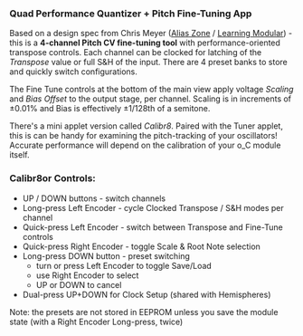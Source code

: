 ### Quad Performance Quantizer + Pitch Fine-Tuning App
Based on a design spec from Chris Meyer ([Alias Zone](https://aliaszone.com/) / [Learning Modular](https://learningmodular.com/)) - this is a **4-channel Pitch CV fine-tuning tool** with performance-oriented transpose controls. Each channel can be clocked for latching of the _Transpose_ value or full S&H of the input. There are 4 preset banks to store and quickly switch configurations.

The Fine Tune controls at the bottom of the main view apply voltage _Scaling_ and _Bias Offset_ to the output stage, per channel. Scaling is in increments of ±0.01% and Bias is effectively ±1/128th of a semitone.

There's a mini applet version called _Calibr8_. Paired with the Tuner applet, this is can be handy for examining the pitch-tracking of your oscillators! Accurate performance will depend on the calibration of your o_C module itself.

### Calibr8or Controls:
- UP / DOWN buttons - switch channels
- Long-press Left Encoder - cycle Clocked Transpose / S&H modes per channel
- Quick-press Left Encoder - switch between Transpose and Fine-Tune controls
- Quick-press Right Encoder - toggle Scale & Root Note selection
- Long-press DOWN button - preset switching
  - turn or press Left Encoder to toggle Save/Load
  - use Right Encoder to select
  - UP or DOWN to cancel
- Dual-press UP+DOWN for Clock Setup (shared with Hemispheres)

Note: the presets are not stored in EEPROM unless you save the module state (with a Right Encoder Long-press, twice)